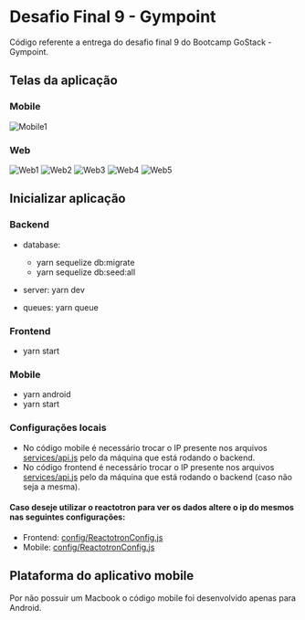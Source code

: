 # Desafio Final 9 - Gympoint

Código referente a entrega do desafio final 9 do Bootcamp GoStack - Gympoint.

## Telas da aplicação

### Mobile

![Mobile1](https://github.com/filipebsmaia/gympoint/imgs/mobile1.png)

### Web

![Web1](https://github.com/filipebsmaia/gympoint/imgs/mobile1.png)
![Web2](https://github.com/filipebsmaia/gympoint/imgs/mobile2.png)
![Web3](https://github.com/filipebsmaia/gympoint/imgs/mobile3.png)
![Web4](https://github.com/filipebsmaia/gympoint/imgs/mobile4.png)
![Web5](https://github.com/filipebsmaia/gympoint/imgs/mobile5.png)

## Inicializar aplicação

### Backend

- database:

  - yarn sequelize db:migrate
  - yarn sequelize db:seed:all

- server: yarn dev
- queues: yarn queue

### Frontend

- yarn start

### Mobile

- yarn android
- yarn start

### Configurações locais

- No código mobile é necessário trocar o IP presente nos arquivos [services/api.js](https://github.com/filipebsmaia/gympoint/blob/master/mobile/src/services/api.js/) pelo da máquina que está rodando o backend.
- No código frontend é necessário trocar o IP presente nos arquivos [services/api.js](https://github.com/filipebsmaia/gympoint/blob/master/frontend/src/services/api.js/) pelo da máquina que está rodando o backend (caso não seja a mesma).

#### Caso deseje utilizar o reactotron para ver os dados altere o ip do mesmos nas seguintes configurações:

- Frontend: [config/ReactotronConfig.js](https://github.com/filipebsmaia/gympoint/blob/master/frontend/src/config/ReactotronConfig.js/)
- Mobile: [config/ReactotronConfig.js](https://github.com/filipebsmaia/gympoint/blob/master/mobile/src/config/ReactotronConfig.js/)

## Plataforma do aplicativo mobile

Por não possuir um Macbook o código mobile foi desenvolvido apenas para Android.
